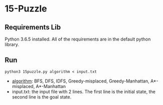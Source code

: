 # 15-Puzzle

## Requirements Lib 

Python 3.6.5 installed.
All of the requirements are in the default python library.

## Run 

```
python3 15puzzle.py algorithm < input.txt

```

* [algorithm](): BFS, DFS, IDFS, Greedy-misplaced, Greedy-Manhattan, A*-misplaced, A*-Manhattan
* input.txt: the input file with 2 lines. The first line is the initial state, the second line is the goal state.
